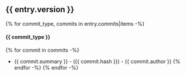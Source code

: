 ## {{ entry.version }}
{% for commit_type, commits in entry.commits|items -%}
#### {{ commit_type }}
{% for commit in commits -%}
- {{ commit.summary }} - ({{ commit.hash }}) - {{ commit.author }}
{% endfor -%}
{% endfor -%}

